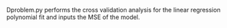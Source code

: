 
Dproblem.py performs the cross validation analysis for the linear regression polynomial fit and inputs the MSE of the model.
